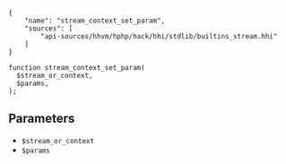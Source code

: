``` yamlmeta
{
    "name": "stream_context_set_param",
    "sources": [
        "api-sources/hhvm/hphp/hack/hhi/stdlib/builtins_stream.hhi"
    ]
}
```




``` Hack
function stream_context_set_param(
  $stream_or_context,
  $params,
);
```




## Parameters




+ ` $stream_or_context `
+ ` $params `
<!-- HHAPIDOC -->
